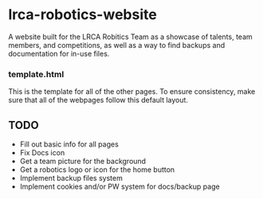 # lrca-robotics-website
A website built for the LRCA Robitics Team as a showcase of talents, team members, and competitions, as well as a way to find backups and documentation for in-use files.

### template.html
This is the template for all of the other pages. To ensure consistency, make sure that all of the webpages follow this default layout.



## TODO
- Fill out basic info for all pages
- Fix Docs icon
- Get a team picture for the background
- Get a robotics logo or icon for the home button
- Implement backup files system
- Implement cookies and/or PW system for docs/backup page
